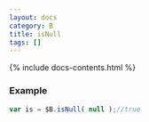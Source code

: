 ```yaml
---
layout: docs
category: B
title: isNull
tags: []
---
```


{% include docs-contents.html %}

### Example
```js
var is = $B.isNull( null );//true
```
